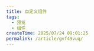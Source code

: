 ```yaml
---
title: 自定义组件
tags:
  - 预览
  - 组件
createTime: 2025/07/24 09:01:25
permalink: /article/gvf49vuq/
---
```


<CustomComponent />
